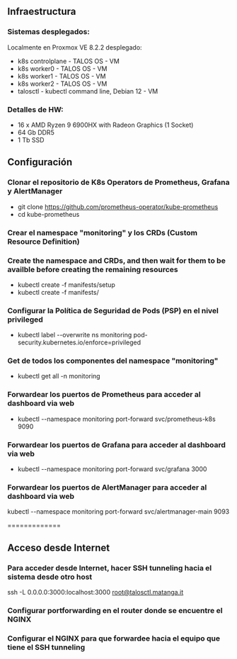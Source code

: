## Infraestructura

### Sistemas desplegados:
Localmente en Proxmox VE 8.2.2 desplegado:
- k8s controlplane - TALOS OS - VM
- k8s worker0 - TALOS OS - VM
- k8s worker1 - TALOS OS - VM
- k8s worker2 - TALOS OS - VM
- talosctl - kubectl command line, Debian 12 - VM

### Detalles de HW:
- 16 x AMD Ryzen 9 6900HX with Radeon Graphics (1 Socket)
- 64 Gb DDR5 
- 1 Tb SSD

## Configuración

### Clonar el repositorio de K8s Operators de Prometheus, Grafana y AlertManager
- git clone https://github.com/prometheus-operator/kube-prometheus
- cd kube-prometheus

### Crear el namespace "monitoring" y los CRDs (Custom Resource Definition)
### Create the namespace and CRDs, and then wait for them to be availble before creating the remaining resources
- kubectl create -f manifests/setup
- kubectl create -f manifests/

### Configurar la Política de Seguridad de Pods (PSP) en el nivel privileged
- kubectl label --overwrite ns monitoring pod-security.kubernetes.io/enforce=privileged

### Get de todos los componentes del namespace "monitoring"
- kubectl get all -n monitoring

### Forwardear los puertos de Prometheus para acceder al dashboard via web
- kubectl --namespace monitoring port-forward svc/prometheus-k8s 9090

### Forwardear los puertos de Grafana para acceder al dashboard via web
- kubectl --namespace monitoring port-forward svc/grafana 3000

### Forwardear los puertos de AlertManager para acceder al dashboard via web
kubectl --namespace monitoring port-forward svc/alertmanager-main 9093

=============

## Acceso desde Internet

### Para acceder desde Internet, hacer SSH tunneling hacia el sistema desde otro host
ssh -L 0.0.0.0:3000:localhost:3000 root@talosctl.matanga.it

### Configurar portforwarding en el router donde se encuentre el NGINX
### Configurar el NGINX para que forwardee hacia el equipo que tiene el SSH tunneling
